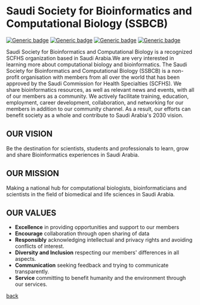
# Saudi Society for Bioinformatics and Computational Biology (SSBCB)

  [![Generic badge](https://img.shields.io/badge/Linkedin-Connect-0077b5.svg)](https://www.linkedin.com/in/ssbcb-31587a222)
  [![Generic badge](https://img.shields.io/badge/Twitter-follow-00acee.svg)](https://twitter.com/S_Bioinformatic)
  [![Generic badge](https://img.shields.io/badge/Slack-join-3F0F3F.svg)](https://join.slack.com/t/ssbcb-88x5390/shared_invite/zt-yk9wdf3r-2u~cG1nbUpH73DEFnMd25Q)
  [![Generic badge](https://img.shields.io/badge/About-Us-green.svg)](https://ssbcb.github.io/About.html)

Saudi Society for Bioinformatics and Computational Biology is a recognized SCFHS organization based in Saudi Arabia.We are very interested in learning more about computational biology and bioinformatics. The Saudi Society for Bioinformatics and Computational Biology (SSBCB) is a non-profit organisation with members from all over the world that has been approved by the Saudi Commission for Health Specialties (SCFHS). We share bioinformatics resources, as well as relevant news and events, with all of our members as a community. We actively facilitate training, education, employment, career development, collaboration, and networking for our members in addition to our community channel. As a result, our efforts can benefit society as a whole and contribute to Saudi Arabia's 2030 vision.

## OUR VISION
Be the destination for scientists, students and professionals to learn, grow and share Bioinformatics experiences in Saudi Arabia. 

## OUR MISSION
Making a national hub for computational biologists, bioinformaticians  and  scientists in  the field of biomedical and life sciences in Saudi Arabia.

## OUR VALUES
- **Excellence** in providing opportunities and support to our members
- **Encourage** collaboration through open sharing of data
- **Responsibly** acknowledging intellectual and privacy rights and avoiding conflicts of interest.
- **Diversity and Inclusion** respecting our members' differences in all aspects. 
- **Communication** seeking feedback and trying to communicate transparently. 
- **Service** committing to benefit humanity and the environment through our services.

[back](./)
